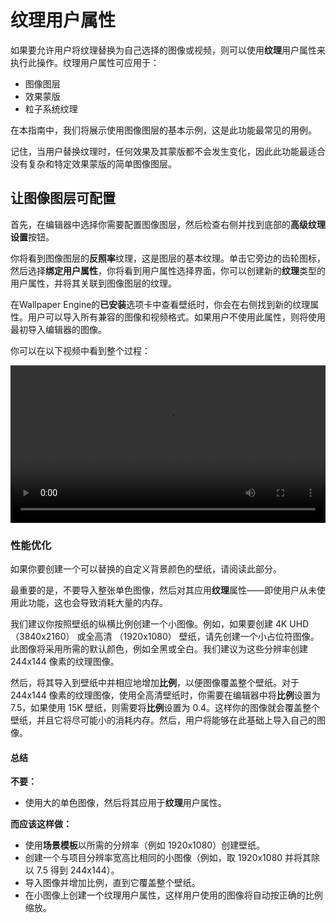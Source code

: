 # 纹理用户属性

如果要允许用户将纹理替换为自己选择的图像或视频，则可以使用**纹理**用户属性来执行此操作。纹理用户属性可应用于：

* 图像图层
* 效果蒙版
* 粒子系统纹理

在本指南中，我们将展示使用图像图层的基本示例，这是此功能最常见的用例。

记住，当用户替换纹理时，任何效果及其蒙版都不会发生变化，因此此功能最适合没有复杂和特定效果蒙版的简单图像图层。

## 让图像图层可配置

首先，在编辑器中选择你需要配置图像图层，然后检查右侧并找到底部的**高级纹理设置**按钮。

你将看到图像图层的**反照率**纹理，这是图层的基本纹理。单击它旁边的齿轮图标，然后选择**绑定用户属性**，你将看到用户属性选择界面，你可以创建新的**纹理**类型的用户属性，并将其关联到图像图层的纹理。

在Wallpaper Engine的**已安装**选项卡中查看壁纸时，你会在右侧找到新的纹理属性。用户可以导入所有兼容的图像和视频格式。如果用户不使用此属性，则将使用最初导入编辑器的图像。

你可以在以下视频中看到整个过程：

<video width="100%" controls>
  <source :src="$withBase('/videos/property_texture.mp4')" type="video/mp4">
  Your browser does not support the video tag.
</video>

### 性能优化

如果你要创建一个可以替换的自定义背景颜色的壁纸，请阅读此部分。

最重要的是，不要导入整张单色图像，然后对其应用**纹理**属性——即使用户从未使用此功能，这也会导致消耗大量的内存。

我们建议你按照壁纸的纵横比例创建一个小图像。例如，如果要创建 4K UHD （3840x2160） 或全高清 （1920x1080） 壁纸，请先创建一个小占位符图像。此图像将采用所需的默认颜色，例如全黑或全白。我们建议为这些分辨率创建 244x144 像素的纹理图像。

然后，将其导入到壁纸中并相应地增加**比例**，以便图像覆盖整个壁纸。对于 244x144 像素的纹理图像，使用全高清壁纸时，你需要在编辑器中将**比例**设置为 7.5，如果使用 15K 壁纸，则需要将**比例**设置为 0.4。这样你的图像就会覆盖整个壁纸，并且它将尽可能小的消耗内存。然后，用户将能够在此基础上导入自己的图像。

#### 总结

**不要：**

* 使用大的单色图像，然后将其应用于**纹理**用户属性。

**而应该这样做：**

* 使用**场景模板**以所需的分辨率（例如 1920x1080）创建壁纸。
* 创建一个与项目分辨率宽高比相同的小图像（例如，取 1920x1080 并将其除以 7.5 得到 244x144）。
* 导入图像并增加比例，直到它覆盖整个壁纸。
* 在小图像上创建一个纹理用户属性，这样用户使用的图像将自动按正确的比例缩放。
